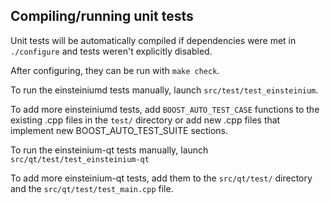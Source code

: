 Compiling/running unit tests
------------------------------------

Unit tests will be automatically compiled if dependencies were met in `./configure`
and tests weren't explicitly disabled.

After configuring, they can be run with `make check`.

To run the einsteiniumd tests manually, launch `src/test/test_einsteinium`.

To add more einsteiniumd tests, add `BOOST_AUTO_TEST_CASE` functions to the existing
.cpp files in the `test/` directory or add new .cpp files that
implement new BOOST_AUTO_TEST_SUITE sections.

To run the einsteinium-qt tests manually, launch `src/qt/test/test_einsteinium-qt`

To add more einsteinium-qt tests, add them to the `src/qt/test/` directory and
the `src/qt/test/test_main.cpp` file.
